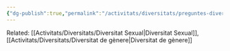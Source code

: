 ```yaml
---
{"dg-publish":true,"permalink":"/activitats/diversitats/preguntes-diversitats/historia-lgbtqia/"}
---
```


Related: [[Activitats/Diversitats/Diversitat Sexual\|Diversitat Sexual]], [[Activitats/Diversitats/Diversitat de gènere\|Diversitat de gènere]]